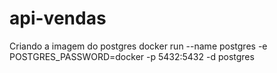 # api-vendas

Criando a imagem do postgres
docker run --name postgres -e POSTGRES_PASSWORD=docker -p 5432:5432 -d postgres
